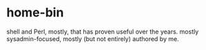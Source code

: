 home-bin
========

shell and Perl, mostly, that has proven useful over the years. mostly sysadmin-focused, mostly (but not entirely) authored by me.
